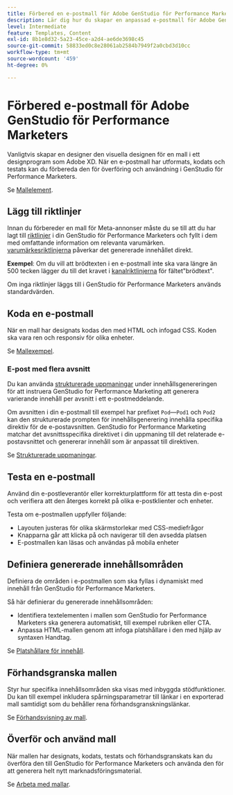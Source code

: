 ```yaml
---
title: Förbered en e-postmall för Adobe GenStudio för Performance Marketers
description: Lär dig hur du skapar en anpassad e-postmall för Adobe GenStudio för Performance Marketers.
level: Intermediate
feature: Templates, Content
exl-id: 8b1e8d32-5a23-45ce-a2d4-ae6de3698c45
source-git-commit: 58833ed0c8e28061ab2584b7949f2a0cbd3d10cc
workflow-type: tm+mt
source-wordcount: '459'
ht-degree: 0%

---
```


# Förbered e-postmall för Adobe GenStudio för Performance Marketers

Vanligtvis skapar en designer den visuella designen för en mall i ett designprogram som Adobe XD. När en e-postmall har utformats, kodats och testats kan du förbereda den för överföring och användning i GenStudio för Performance Marketers.

Se [Mallelement](use-templates.md#template-elements).

## Lägg till riktlinjer

Innan du förbereder en mall för Meta-annonser måste du se till att du har lagt till [riktlinjer](/help/user-guide/guidelines/overview.md) i din GenStudio för Performance Marketers och fyllt i dem med omfattande information om relevanta varumärken. [varumärkesriktlinjerna](/help/user-guide/guidelines/brands.md) påverkar det genererade innehållet direkt.

**Exempel**: Om du vill att brödtexten i en e-postmall inte ska vara längre än 500 tecken lägger du till det kravet i [kanalriktlinjerna](/help/user-guide/guidelines/brands.md#channel-guidelines) för fältet&quot;brödtext&quot;.

Om inga riktlinjer läggs till i GenStudio för Performance Marketers används standardvärden.

## Koda en e-postmall

När en mall har designats kodas den med HTML och infogad CSS. Koden ska vara ren och responsiv för olika enheter.

Se [Mallexempel](/help/user-guide/content/customize-template.md#template-examples).

### E-post med flera avsnitt

Du kan använda [strukturerade uppmaningar](/help/user-guide/effective-prompts.md#structured-prompts) under innehållsgenereringen för att instruera GenStudio for Performance Marketing att generera varierande innehåll per avsnitt i ett e-postmeddelande.

Om avsnitten i din e-postmall till exempel har prefixet `Pod`—`Pod1` och `Pod2` kan den strukturerade prompten för innehållsgenerering innehålla specifika direktiv för de e-postavsnitten. GenStudio for Performance Marketing matchar det avsnittsspecifika direktivet i din uppmaning till det relaterade e-postavsnittet och genererar innehåll som är anpassat till direktiven.

Se [Strukturerade uppmaningar](/help/user-guide/effective-prompts.md#structured-prompts).

## Testa en e-postmall

Använd din e-postleverantör eller korrekturplattform för att testa din e-post och verifiera att den återges korrekt på olika e-postklienter och enheter.

Testa om e-postmallen uppfyller följande:

* Layouten justeras för olika skärmstorlekar med CSS-mediefrågor
* Knapparna går att klicka på och navigerar till den avsedda platsen
* E-postmallen kan läsas och användas på mobila enheter

## Definiera genererade innehållsområden

Definiera de områden i e-postmallen som ska fyllas i dynamiskt med innehåll från GenStudio för Performance Marketers.

Så här definierar du genererade innehållsområden:

* Identifiera textelementen i mallen som GenStudio for Performance Marketers ska generera automatiskt, till exempel rubriken eller CTA.
* Anpassa HTML-mallen genom att infoga platshållare i den med hjälp av syntaxen Handtag.

Se [Platshållare för innehåll](/help/user-guide/content/customize-template.md#content-placeholders).

## Förhandsgranska mallen

Styr hur specifika innehållsområden ska visas med inbyggda stödfunktioner. Du kan till exempel inkludera spårningsparametrar till länkar i en exporterad mall samtidigt som du behåller rena förhandsgranskningslänkar.

Se [Förhandsvisning av mall](/help/user-guide/content/customize-template.md#template-preview).

## Överför och använd mall

När mallen har designats, kodats, testats och förhandsgranskats kan du överföra den till GenStudio för Performance Marketers och använda den för att generera helt nytt marknadsföringsmaterial.

Se [Arbeta med mallar](use-templates.md).
